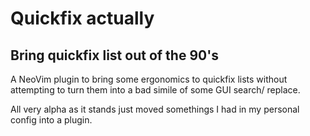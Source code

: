 # Quickfix actually
## Bring quickfix list out of the 90's

A NeoVim plugin to bring some ergonomics to quickfix lists without attempting to turn them into a bad simile of some 
GUI search/ replace.

All very alpha as it stands just moved somethings I had in my personal config into a plugin.

